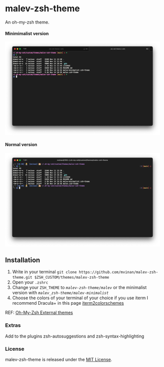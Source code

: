 # malev-zsh-theme

An oh-my-zsh theme.

#### Minimimalist version

![screenshot](https://raw.githubusercontent.com/mvinan/malev-zsh-theme/main/screenshot-minimalist.png)

#### Normal version

![screenshot](https://raw.githubusercontent.com/mvinan/malev-zsh-theme/main/screenshot.png)

## Installation

1.  Write in your terminal `git clone https://github.com/mvinan/malev-zsh-theme.git $ZSH_CUSTOM/themes/malev-zsh-theme`
2.  Open your `.zshrc`
3.  Change your `ZSH_THEME` to _`malev-zsh-theme/malev`_ or the minimalist version with _`malev_zsh-theme/malev-minimalist`_
4.  Choose the colors of your terminal of your choice if you use iterm I recommend Dracula+ in this page [iterm2colorschemes](https://iterm2colorschemes.com/)

REF: [Oh-My-Zsh External themes](https://github.com/ohmyzsh/ohmyzsh/wiki/External-themes)

### Extras

Add to the plugins zsh-autosuggestions and zsh-syntax-highlighting

### License

malev-zsh-theme is released under the [MIT License](https://opensource.org/licenses/MIT).
